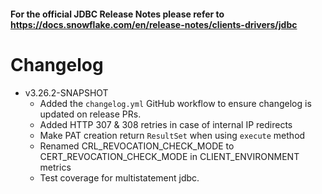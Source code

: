 #### For the official JDBC Release Notes please refer to https://docs.snowflake.com/en/release-notes/clients-drivers/jdbc

# Changelog
- v3.26.2-SNAPSHOT
    - Added the `changelog.yml` GitHub workflow to ensure changelog is updated on release PRs.
    - Added HTTP 307 & 308 retries in case of internal IP redirects
    - Make PAT creation return `ResultSet` when using `execute` method
    - Renamed CRL_REVOCATION_CHECK_MODE to CERT_REVOCATION_CHECK_MODE in CLIENT_ENVIRONMENT metrics
	- Test coverage for multistatement jdbc.
